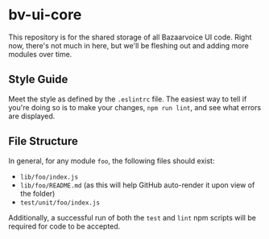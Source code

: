 # bv-ui-core

This repository is for the shared storage of all Bazaarvoice UI code. Right now, there's not much in here, but we'll be fleshing out and adding more modules over time.

## Style Guide

Meet the style as defined by the `.eslintrc` file. The easiest way to tell if you're doing so is to make your changes, `npm run lint`, and see what errors are displayed.

## File Structure

In general, for any module `foo`, the following files should exist:

- `lib/foo/index.js`
- `lib/foo/README.md` (as this will help GitHub auto-render it upon view of the folder)
- `test/unit/foo/index.js`

Additionally, a successful run of both the `test` and `lint` npm scripts will be required for code to be accepted.
